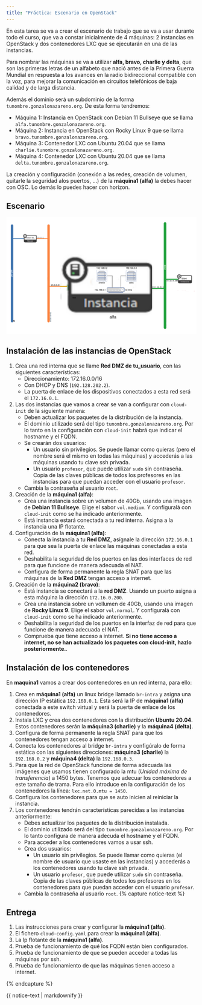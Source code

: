 ```yaml
---
title: "Práctica: Escenario en OpenStack"
---
```


En esta tarea se va a crear el escenario de trabajo que se va a usar durante todo el curso, que va a constar inicialmente de 4 máquinas: 2 instancias en OpenStack y dos contenedores LXC que se ejecutarán en una de las instancias.

Para nombrar las máquinas se va a utilizar **alfa, bravo, charlie y delta**, que son las primeras letras de un alfabeto que nació antes de la Primera Guerra Mundial en respuesta a los avances en la radio bidireccional compatible con la voz, para mejorar la comunicación en circuitos telefónicos de baja calidad y de larga distancia. 

Además el dominio será un subdominio de la forma `tunombre.gonzalonazareno.org`. De esta forma tendremos:

* Máquina 1: Instancia en OpenStack con Debian 11 Bullseye que se llama `alfa.tunombre.gonzalonazareno.org`.
* Máquina 2: Instancia en OpenStack con Rocky Linux 9 que se llama `bravo.tunombre.gonzalonazareno.org`.
* Máquina 3: Contenedor LXC con Ubuntu 20.04 que se llama `charlie.tunombre.gonzalonazareno.org`.
* Máquina 4: Contenedor LXC con Ubuntu 20.04 que se llama `delta.tunombre.gonzalonazareno.org`.

La creación y configuración (conexión a las redes, creación de volumen, quitarle la seguridad alos puertos, ...) de la **máquina1 (alfa)** la debes hacer con OSC. Lo demás lo puedes hacer con horizon.

## Escenario

![os](img/os.drawio.png)

## Instalación de las instancias de OpenStack

1. Crea una red interna que se llame **Red DMZ de tu_usuario**, con las siguientes características:
	* Direccionamiento: 172.16.0.0/16
	* Con DHCP y DNS (`192.128.202.2`).
	* La puerta de enlace de los dispositivos conectados a esta red será el `172.16.0.1`.
2. Las dos instancias que vamos a crear se van a configurar con `cloud-init` de la siguiente manera:
	* Deben actualizar los paquetes de la distribución de la instancia.
	* El dominio utilizado será del tipo `tunombre.gonzalonazareno.org`. Por lo tanto en la configuración con `cloud-init` habrá que indicar el hostname y el FQDN.
	* Se crearán dos usuarios: 
		* Un usuario sin privilegios. Se puede llamar como quieras (pero el nombre será el mismo en todas las máquinas) y accederás a las máquinas usando tu clave ssh privada.
		* Un usuario `profesor`, que puede utilizar `sudo` sin contraseña. Copia de las claves públicas de todos los profesores en las instancias para que puedan acceder con el usuario `profesor`.
	* Cambia la contraseña al usuario `root`.
3. Creación de la **máquina1 (alfa)**:
	* Crea una instancia sobre un volumen de 40Gb, usando una imagen de **Debian 11 Bullseye**. Elige el sabor `vol.medium`. Y configuralá con `cloud-init` como se ha indicado anteriormente.
	* Está instancia estará conectada a tu red interna. Asigna a la instancia una IP flotante.
4. Configuración de la **máquina1 (alfa)**:
	* Conecta la instancia a tu **Red DMZ**, asígnale la dirección `172.16.0.1` para que sea la puerta de enlace las máquinas conectadas a esta red.
	* Deshabilita la seguridad de los puertos en las dos interfaces de red para que funcione de manera adecuada el NAT.
	* Configura de forma permanente la regla SNAT para que las máquinas de la **Red DMZ** tengan acceso a internet.
5. Creación de la **máquina2 (bravo)**:
	* Está instancia se conectará a la **red DMZ**. Usando un puerto asigna a esta máquina la dirección `172.16.0.200`.
	* Crea una instancia sobre un vollumen de 40Gb, usando una imagen de **Rocky Linux 9**. Elige el sabor `vol.normal`. Y configuralá con `cloud-init` como se ha indicado anteriormente.
	* Deshabilita la seguridad de los puertos en la interfaz de red para que funcione de manera adecuada el NAT.
	* Comprueba que tiene acceso a internet. **Si no tiene acceso a internet, no se han actualizado los paquetes con cloud-init, hazlo posteriormente.**.

## Instalación de los contenedores

En **maquina1** vamos a crear dos contenedores en un red interna, para ello:
1. Crea en **máquina1 (alfa)** un linux bridge llamado `br-intra` y asigna una dirección IP estática `192.168.0.1`. Esta será la IP de **máquina1 (alfa)** conectada a este switch virtual y será la puerta de enlace de los contenedores.
2. Instala LXC y crea dos contenedores con la distribución **Ubuntu 20.04**. Estos contenedores serán la **máquina3 (charlie)** y la **máquina4 (delta)**.
3. Configura de forma permanente la regla SNAT para que los contenedores tengan acceso a internet.
4. Conecta los contenedores al bridge `br-intra` y configúralo de forma estática con las siguientes direcciones: **máquina3 (charlie)** la `192.168.0.2` y **máquina4 (delta)** la `192.168.0.3`.
5. Para que la red de OpenStack funcione de forma adecuada las imágenes que usamos tienen configurado la mtu (*Unidad máxima de transferencia*) a 1450 bytes. Tenemos que adecuar los contenedores a este tamaño de trama. Para ello introduce en la configuración de los contenedores la línea: `lxc.net.0.mtu = 1450`.
6. Configura los contenedores para que se auto inicien al reiniciar la instancia. 
7. Los contenedores tendrán características parecidas a las instancias anteriormente:
	* Debes actualizar los paquetes de la distribución instalada.
	* El dominio utilizado será del tipo `tunombre.gonzalonazareno.org`. Por lo tanto configura de manera adecuda el hostname y el FQDN.
	* Para acceder a los contenedores vamos a usar ssh.
	* Crea dos usuarios: 
		* Un usuario sin privilegios. Se puede llamar como quieras (el nombre de usuario que usaste en las instancias) y accederás a los contenedores usando tu clave ssh privada.
		* Un usuario `profesor`, que puede utilizar `sudo` sin contraseña. Copia de las claves públicas de todos los profesores en los contenedores para que puedan acceder con el usuario `profesor`.
	* Cambia la contraseña al usuario `root`.
{% capture notice-text %}
## Entrega

1. Las instrucciones para crear y configurar la **máquina1 (alfa)**.
2. El fichero `cloud-config.yaml` para crear la **máquina1 (alfa)**.
3. La Ip flotante de la **máquina1 (alfa)**.
4. Prueba de funcionamiento de qué los FQDN están bien configurados.
5. Prueba de funcionamiento de que se pueden acceder a todas las máquinas por ssh.
6. Prueba de funcionamiento de que las máquinas tienen acceso a internet.

{% endcapture %}<div class="notice--info">{{ notice-text | markdownify }}</div>


